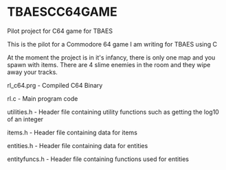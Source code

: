 # TBAESCC64GAME
Pilot project for C64 game for TBAES

This is the pilot for a Commodore 64 game I am writing for TBAES using C

At the moment the project is in it's infancy, there is only one map and you spawn with items.
There are 4 slime enemies in the room and they wipe away your tracks.

rl_c64.prg    - Compiled C64 Binary

rl.c          - Main program code

utilities.h   - Header file containing utility functions such as getting the log10 of an integer

items.h       - Header file containing data for items

entities.h    - Header file containing data for entities

entityfuncs.h - Header file containing functions used for entities
